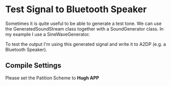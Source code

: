 # Test Signal to Bluetooth Speaker

Sometimes it is quite useful to be able to generate a test tone.
We can use the GeneratedSoundStream class together with a SoundGenerator class. In my example I use a SineWaveGenerator.

To test the output I'm using this generated signal and write it to A2DP (e.g. a Bluetooth Speaker).


## Compile Settings

Please set the Patition Scheme to __Hugh APP__
